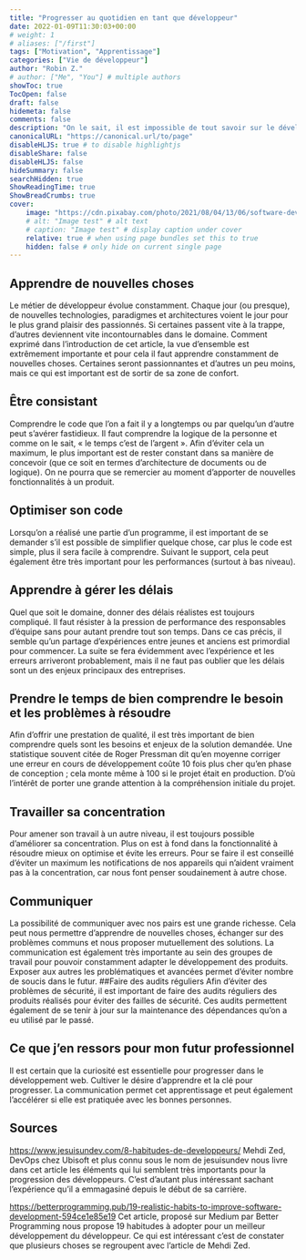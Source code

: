 ```yaml
---
title: "Progresser au quotidien en tant que développeur"
date: 2022-01-09T11:30:03+00:00
# weight: 1
# aliases: ["/first"]
tags: ["Motivation", "Apprentissage"]
categories: ["Vie de développeur"]
author: "Robin Z."
# author: ["Me", "You"] # multiple authors
showToc: true
TocOpen: false
draft: false
hidemeta: false
comments: false
description: "On le sait, il est impossible de tout savoir sur le développement et la programmation en général. C’est un domaine beaucoup trop vaste pour une seule personne et c’est aussi ce qui en fait un métier extrêmement passionnant. Néanmoins, plus on a une vue d’ensemble de ces compétences, plus les choix aux moments de réaliser un projet risquent d’être judicieux. Mais alors, comment faire pour progresser au quotidien en tant que développeur ? Voici un petit résumé de mes lectures :"
canonicalURL: "https://canonical.url/to/page"
disableHLJS: true # to disable highlightjs
disableShare: false
disableHLJS: false
hideSummary: false
searchHidden: true
ShowReadingTime: true
ShowBreadCrumbs: true
cover:
    image: "https://cdn.pixabay.com/photo/2021/08/04/13/06/software-developer-6521720_960_720.jpg" # image path/url
    # alt: "Image test" # alt text
    # caption: "Image test" # display caption under cover
    relative: true # when using page bundles set this to true
    hidden: false # only hide on current single page
---
```


## Apprendre de nouvelles choses
Le métier de développeur évolue constamment. Chaque jour (ou presque), de nouvelles technologies, paradigmes et architectures voient le jour pour le plus grand plaisir des passionnés. Si certaines passent vite à la trappe, d’autres deviennent vite incontournables dans le domaine. Comment exprimé dans l’introduction de cet article, la vue d’ensemble est extrêmement importante et pour cela il faut apprendre constamment de nouvelles choses. Certaines seront passionnantes et d’autres un peu moins, mais ce qui est important est de sortir de sa zone de confort.
## Être consistant
Comprendre le code que l’on a fait il y a longtemps ou par quelqu’un d’autre peut s’avérer fastidieux. Il faut comprendre la logique de la personne et comme on le sait, « le temps c’est de l’argent ». Afin d’éviter cela un maximum, le plus important est de rester constant dans sa manière de concevoir (que ce soit en termes d’architecture de documents ou de logique). On ne pourra que se remercier au moment d’apporter de nouvelles fonctionnalités à un produit.
## Optimiser son code
Lorsqu’on a réalisé une partie d’un programme, il est important de se demander s’il est possible de simplifier quelque chose, car plus le code est simple, plus il sera facile à comprendre. Suivant le support, cela peut également être très important pour les performances (surtout à bas niveau).
## Apprendre à gérer les délais
Quel que soit le domaine, donner des délais réalistes est toujours compliqué. Il faut résister à la pression de performance des responsables d’équipe sans pour autant prendre tout son temps. Dans ce cas précis, il semble qu’un partage d’expériences entre jeunes et anciens est primordial pour commencer. La suite se fera évidemment avec l’expérience et les erreurs arriveront probablement, mais il ne faut pas oublier que les délais sont un des enjeux principaux des entreprises.
## Prendre le temps de bien comprendre le besoin et les problèmes à résoudre
Afin d’offrir une prestation de qualité, il est très important de bien comprendre quels sont les besoins et enjeux de la solution demandée. Une statistique souvent citée de Roger Pressman dit qu’en moyenne corriger une erreur en cours de développement coûte 10 fois plus cher qu’en phase de conception ; cela monte même à 100 si le projet était en production. D’où l’intérêt de porter une grande attention à la compréhension initiale du projet.
## Travailler sa concentration
Pour amener son travail à un autre niveau, il est toujours possible d’améliorer sa concentration. Plus on est à fond dans la fonctionnalité à résoudre mieux on optimise et évite les erreurs. Pour se faire il est conseillé d’éviter un maximum les notifications de nos appareils qui n’aident vraiment pas à la concentration, car nous font penser soudainement à autre chose.
## Communiquer
La possibilité de communiquer avec nos pairs est une grande richesse. Cela peut nous permettre d’apprendre de nouvelles choses, échanger sur des problèmes communs et nous proposer mutuellement des solutions. La communication est également très importante au sein des groupes de travail pour pouvoir constamment adapter le développement des produits. Exposer aux autres les problématiques et avancées permet d’éviter nombre de soucis dans le futur.
##Faire des audits réguliers
Afin d’éviter des problèmes de sécurité, il est important de faire des audits réguliers des produits réalisés pour éviter des failles de sécurité. Ces audits permettent également de se tenir à jour sur la maintenance des dépendances qu’on a eu utilisé par le passé.
## Ce que j’en ressors pour mon futur professionnel
Il est certain que la curiosité est essentielle pour progresser dans le développement web. Cultiver le désire d’apprendre et la clé pour progresser. La communication permet cet apprentissage et peut également l’accélérer si elle est pratiquée avec les bonnes personnes.
## Sources
https://www.jesuisundev.com/8-habitudes-de-developpeurs/
Mehdi Zed, DevOps chez Ubisoft et plus connu sous le nom de jesuisundev nous livre dans cet article les éléments qui lui semblent très importants pour la progression des développeurs. C’est d’autant plus intéressant sachant l’expérience qu’il a emmagasiné depuis le début de sa carrière.

https://betterprogramming.pub/19-realistic-habits-to-improve-software-development-594ce1e85e19
Cet article, proposé sur Medium par Better Programming nous propose 19 habitudes à adopter pour un meilleur développement du développeur. Ce qui est intéressant c’est de constater que plusieurs choses se regroupent  avec l’article de Mehdi Zed.

